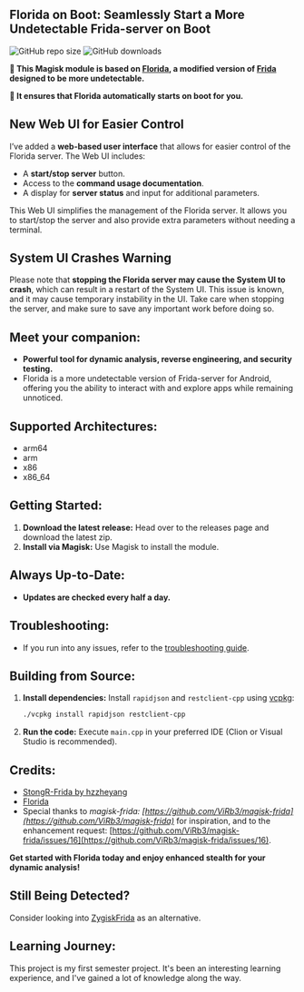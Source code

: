 ## **Florida on Boot: Seamlessly Start a More Undetectable Frida-server on Boot**

![GitHub repo size](https://img.shields.io/github/repo-size/Exo1i/MagiskHluda)
![GitHub downloads](https://img.shields.io/github/downloads/Exo1i/magiskhluda/total)

**🌟 This Magisk module is based on [Florida](https://github.com/Ylarod/Florida), a modified version of [Frida](https://github.com/frida/frida/) designed to be more undetectable.**

**🌟 It ensures that Florida automatically starts on boot for you.**

## **New Web UI for Easier Control**  

I’ve added a **web-based user interface** that allows for easier control of the Florida server. The Web UI includes:

- A **start/stop server** button.
- Access to the **command usage documentation**.
- A display for **server status** and input for additional parameters.

This Web UI simplifies the management of the Florida server. It allows you to start/stop the server and also provide extra parameters without needing a terminal.

## **System UI Crashes Warning**

Please note that **stopping the Florida server may cause the System UI to crash**, which can result in a restart of the System UI. This issue is known, and it may cause temporary instability in the UI. Take care when stopping the server, and make sure to save any important work before doing so.

## **Meet your companion:**

- **Powerful tool for dynamic analysis, reverse engineering, and security testing.**
- Florida is a more undetectable version of Frida-server for Android, offering you the ability to interact with and explore apps while remaining unnoticed.

## **Supported Architectures:**

- arm64
- arm
- x86
- x86_64

## **Getting Started:**

1. **Download the latest release:** Head over to the releases page and download the latest zip.
2. **Install via Magisk:** Use Magisk to install the module.

## **Always Up-to-Date:**

- **Updates are checked every half a day.**

## **Troubleshooting:**

- If you run into any issues, refer to the [troubleshooting guide](https://github.com/Exo1i/MagiskHluda/blob/main/troubleshooting.md).

## **Building from Source:**

1. **Install dependencies:** Install `rapidjson` and `restclient-cpp` using [vcpkg](https://vcpkg.io/en/getting-started):
   ```bash
   ./vcpkg install rapidjson restclient-cpp
   ```

2. **Run the code:** Execute `main.cpp` in your preferred IDE (Clion or Visual Studio is recommended).

## **Credits:**

- [StongR-Frida by hzzheyang](https://github.com/hzzheyang/strongR-frida-android)
- [Florida](https://github.com/Ylarod/Florida)
- Special thanks to _magisk-frida: [https://github.com/ViRb3/magisk-frida](https://github.com/ViRb3/magisk-frida)_ for inspiration, and to the enhancement request: [https://github.com/ViRb3/magisk-frida/issues/16](https://github.com/ViRb3/magisk-frida/issues/16).

**Get started with Florida today and enjoy enhanced stealth for your dynamic analysis!**

## **Still Being Detected?**

Consider looking into [ZygiskFrida](https://github.com/lico-n/ZygiskFrida) as an alternative.

## **Learning Journey:**

This project is my first semester project. It's been an interesting learning experience, and I've gained a lot of knowledge along the way.
